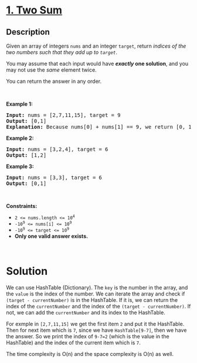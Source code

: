 # [1. Two Sum](https://leetcode.com/problems/two-sum)

## Description

<p>Given an array of integers <code>nums</code>&nbsp;and an integer <code>target</code>, return <em>indices of the two numbers such that they add up to <code>target</code></em>.</p>

<p>You may assume that each input would have <strong><em>exactly</em> one solution</strong>, and you may not use the <em>same</em> element twice.</p>

<p>You can return the answer in any order.</p>

<p>&nbsp;</p>
<p><strong class="example">Example 1:</strong></p>

<pre>
<strong>Input:</strong> nums = [2,7,11,15], target = 9
<strong>Output:</strong> [0,1]
<strong>Explanation:</strong> Because nums[0] + nums[1] == 9, we return [0, 1].
</pre>

<p><strong class="example">Example 2:</strong></p>

<pre>
<strong>Input:</strong> nums = [3,2,4], target = 6
<strong>Output:</strong> [1,2]
</pre>

<p><strong class="example">Example 3:</strong></p>

<pre>
<strong>Input:</strong> nums = [3,3], target = 6
<strong>Output:</strong> [0,1]
</pre>

<p>&nbsp;</p>
<p><strong>Constraints:</strong></p>

<ul>
	<li><code>2 &lt;= nums.length &lt;= 10<sup>4</sup></code></li>
	<li><code>-10<sup>9</sup> &lt;= nums[i] &lt;= 10<sup>9</sup></code></li>
	<li><code>-10<sup>9</sup> &lt;= target &lt;= 10<sup>9</sup></code></li>
	<li><strong>Only one valid answer exists.</strong></li>
</ul>   

<p>&nbsp;</p>
  

# Solution
We can use HashTable (Dictionary). The `key` is the number in the array, and the `value` is the index of the number. We can iterate the array and check if `(target - currentNumber)` is in the HashTable. If it is, we can return the index of the `currentNumber` and the index of the `(target - currentNumber)`. If not, we can add the `currentNumber` and its index to the HashTable.  

For exmple in `[2,7,11,15]` we get the first item `2` and put it the HashTable. Then for next item which is `7`, since we have `HashTable[9-7]`, then we have the answer. So we print the index of `9-7=2` (which is the value in the HashTable) and the index of the current item which is `7`.

The time complexity is O(n) and the space complexity is O(n) as well.

